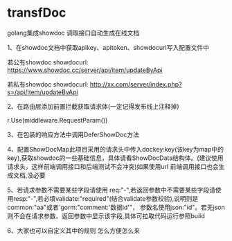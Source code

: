 # transfDoc
golang集成showdoc 调取接口自动生成在线文档

1、在showdoc文档中获取apikey、apitoken、showdocurl写入配置文件中

若公有showdoc  showdocurl: https://www.showdoc.cc/server/api/item/updateByApi

若私有showdoc  showdocurl: http://xx.com/server/index.php?s=/api/item/updateByApi

2、在路由层添加前置拦截获取请求体(一定记得发布线上注释掉)

r.Use(middleware.RequestParam())

3、在包装的响应方法中调用DeferShowDoc方法

4、配置ShowDocMap此项目采用的请求头中传入dockey:key(该key为map中的key),获取showdoc的一些基础信息，具体请看ShowDocData结构体。(建议使用请求头，这样前端调用接口和后端测试不会冲突)如果使用url  前端调用接口也会生成文档,没必要

5、若请求参数不需要某些字段请使用 req:"-",若返回参数中不需要某些字段请使用resp:"-",若必填validate:"required"(结合validate参数校验),说明则是 common:"aa"或者`gorm:"comment:'数据id'"，
参数名使用json:"id"。若无json则不会在请求参数、返回参数中显示该字段,具体可拉取代码运行参照build

6、大家也可以自定义其中的规则 怎么方便怎么来
